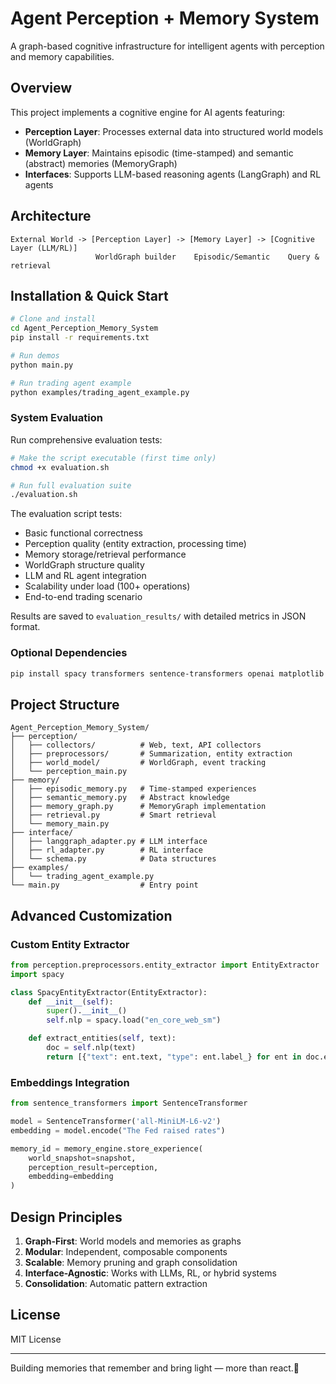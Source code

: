 # Agent Perception + Memory System

A graph-based cognitive infrastructure for intelligent agents with perception and memory capabilities.

## Overview

This project implements a cognitive engine for AI agents featuring:
- **Perception Layer**: Processes external data into structured world models (WorldGraph)
- **Memory Layer**: Maintains episodic (time-stamped) and semantic (abstract) memories (MemoryGraph)
- **Interfaces**: Supports LLM-based reasoning agents (LangGraph) and RL agents

## Architecture

```
External World -> [Perception Layer] -> [Memory Layer] -> [Cognitive Layer (LLM/RL)]
                   WorldGraph builder    Episodic/Semantic    Query & retrieval
```

## Installation & Quick Start

```bash
# Clone and install
cd Agent_Perception_Memory_System
pip install -r requirements.txt

# Run demos
python main.py

# Run trading agent example
python examples/trading_agent_example.py
```

### System Evaluation

Run comprehensive evaluation tests:

```bash
# Make the script executable (first time only)
chmod +x evaluation.sh

# Run full evaluation suite
./evaluation.sh
```

The evaluation script tests:
- Basic functional correctness
- Perception quality (entity extraction, processing time)
- Memory storage/retrieval performance
- WorldGraph structure quality
- LLM and RL agent integration
- Scalability under load (100+ operations)
- End-to-end trading scenario

Results are saved to `evaluation_results/` with detailed metrics in JSON format.

### Optional Dependencies
```bash
pip install spacy transformers sentence-transformers openai matplotlib plotly
```


## Project Structure

```
Agent_Perception_Memory_System/
├── perception/
│   ├── collectors/          # Web, text, API collectors
│   ├── preprocessors/       # Summarization, entity extraction
│   ├── world_model/         # WorldGraph, event tracking
│   └── perception_main.py
├── memory/
│   ├── episodic_memory.py   # Time-stamped experiences
│   ├── semantic_memory.py   # Abstract knowledge
│   ├── memory_graph.py      # MemoryGraph implementation
│   ├── retrieval.py         # Smart retrieval
│   └── memory_main.py
├── interface/
│   ├── langgraph_adapter.py # LLM interface
│   ├── rl_adapter.py        # RL interface
│   └── schema.py            # Data structures
├── examples/
│   └── trading_agent_example.py
└── main.py                  # Entry point
```

## Advanced Customization

### Custom Entity Extractor
```python
from perception.preprocessors.entity_extractor import EntityExtractor
import spacy

class SpacyEntityExtractor(EntityExtractor):
    def __init__(self):
        super().__init__()
        self.nlp = spacy.load("en_core_web_sm")

    def extract_entities(self, text):
        doc = self.nlp(text)
        return [{"text": ent.text, "type": ent.label_} for ent in doc.ents]
```

### Embeddings Integration
```python
from sentence_transformers import SentenceTransformer

model = SentenceTransformer('all-MiniLM-L6-v2')
embedding = model.encode("The Fed raised rates")

memory_id = memory_engine.store_experience(
    world_snapshot=snapshot,
    perception_result=perception,
    embedding=embedding
)
```

## Design Principles

1. **Graph-First**: World models and memories as graphs
2. **Modular**: Independent, composable components
3. **Scalable**: Memory pruning and graph consolidation
4. **Interface-Agnostic**: Works with LLMs, RL, or hybrid systems
5. **Consolidation**: Automatic pattern extraction

## License

MIT License

---
Building memories that remember and bring light — more than react.🌙

